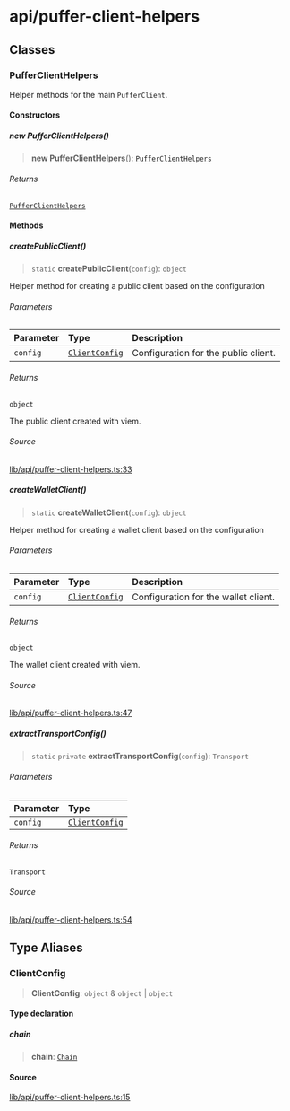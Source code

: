 # api/puffer-client-helpers

## Classes

### PufferClientHelpers

Helper methods for the main `PufferClient`.

#### Constructors

##### new PufferClientHelpers()

> **new PufferClientHelpers**(): [`PufferClientHelpers`](puffer-client-helpers.md#pufferclienthelpers)

###### Returns

[`PufferClientHelpers`](puffer-client-helpers.md#pufferclienthelpers)

#### Methods

##### createPublicClient()

> `static` **createPublicClient**(`config`): `object`

Helper method for creating a public client based on the
configuration

###### Parameters

| Parameter | Type | Description |
| :------ | :------ | :------ |
| `config` | [`ClientConfig`](puffer-client-helpers.md#clientconfig) | Configuration for the public client. |

###### Returns

`object`

The public client created with viem.

###### Source

[lib/api/puffer-client-helpers.ts:33](https://github.com/PufferFinance/puffer-sdk/blob/b9c31353ab91f72b848aed9218b7e76d999078e7/lib/api/puffer-client-helpers.ts#L33)

##### createWalletClient()

> `static` **createWalletClient**(`config`): `object`

Helper method for creating a wallet client based on the
configuration

###### Parameters

| Parameter | Type | Description |
| :------ | :------ | :------ |
| `config` | [`ClientConfig`](puffer-client-helpers.md#clientconfig) | Configuration for the wallet client. |

###### Returns

`object`

The wallet client created with viem.

###### Source

[lib/api/puffer-client-helpers.ts:47](https://github.com/PufferFinance/puffer-sdk/blob/b9c31353ab91f72b848aed9218b7e76d999078e7/lib/api/puffer-client-helpers.ts#L47)

##### extractTransportConfig()

> `static` `private` **extractTransportConfig**(`config`): `Transport`

###### Parameters

| Parameter | Type |
| :------ | :------ |
| `config` | [`ClientConfig`](puffer-client-helpers.md#clientconfig) |

###### Returns

`Transport`

###### Source

[lib/api/puffer-client-helpers.ts:54](https://github.com/PufferFinance/puffer-sdk/blob/b9c31353ab91f72b848aed9218b7e76d999078e7/lib/api/puffer-client-helpers.ts#L54)

## Type Aliases

### ClientConfig

> **ClientConfig**: `object` & `object` \| `object`

#### Type declaration

##### chain

> **chain**: [`Chain`](../chains/constants.md#chain)

#### Source

[lib/api/puffer-client-helpers.ts:15](https://github.com/PufferFinance/puffer-sdk/blob/b9c31353ab91f72b848aed9218b7e76d999078e7/lib/api/puffer-client-helpers.ts#L15)
